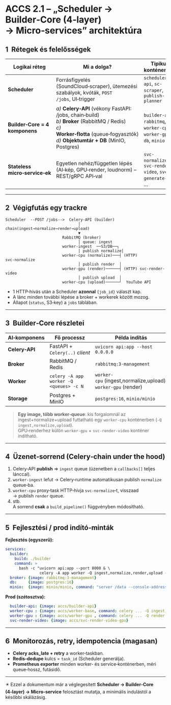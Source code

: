 # ACCS 2.1 – „Scheduler → Builder‑Core (4‑layer) → Micro‑services” architektúra

## 1  Rétegek és felelősségek

| Logikai réteg | Mi a dolga? | Tipikus konténer(ek) |
| ------------- | ----------- | -------------------- |
| **Scheduler** | Forrásfigyelés (SoundCloud‑scraper), ütemezési szabályok, kvóták, `POST /jobs`, UI‑trigger | `scheduler-api`, `sc-scraper`, `publish-planner` |
| **Builder‑Core = 4 komponens** | *a)* **Celery‑API** (vékony FastAPI: /jobs, chain‑build)<br>*b)* **Broker** (RabbitMQ / Redis)<br>*c)* **Worker‑flotta** (queue‑fogyasztók)<br>*d)* **Objektumtár + DB** (MinIO, Postgres) | `builder-api`, `rabbitmq`, `worker-cpu`, `worker-gpu`, `db`, `minio` |
| **Stateless micro‑service‑ek** | Egyetlen nehéz/független lépés (AI‑kép, GPU‑render, loudnorm) – REST/gRPC API‑val | `svc-normalize`, `svc-render-video`, `svc-generate-bg`, … |

---

## 2  Végigfutás egy trackre
```
Scheduler  --POST /jobs-->  Celery‑API (builder)
                                │  chain(ingest→normalize→render→upload)
                                ▼
                         RabbitMQ (broker)
                                │ queue: ingest
                         worker‑ingest  ──S3/DB──┐
                                │ publish normalize│
                         worker‑cpu (normalize)───┤ (HTTP) svc‑normalize
                                │ publish render  │
                         worker‑gpu (render)──────┤ (HTTP) svc‑render-video
                                │ publish upload  │
                         worker‑cpu (upload)──────┘  YouTube API
```
* 1 HTTP‑hívás után a Scheduler **azonnal** `{job_id}` választ kap.  
* A lánc minden további lépése a broker + workerek között mozog.  
* Állapot (`status`, S3‑key) a `jobs` táblában.

---

## 3  Builder‑Core részletei
| Al‑komponens | Fő processz | Példa indítás |
| ------------ | ----------- | -------------- |
| **Celery‑API** | FastAPI + `Celery(..)` *client* | `uvicorn api:app --host 0.0.0.0` |
| **Broker** | RabbitMQ / Redis | `rabbitmq:3-management` |
| **Worker** | `celery -A app worker -Q <queues> -c N` | `worker-cpu` (ingest,normalize,upload), `worker-gpu` (render) |
| **Storage** | Postgres + MinIO | `postgres:16`, `minio/minio` |

> **Egy image, több worker‑queue**: kis forgalomnál az ingest+normalize+upload futtatható egy `worker-cpu` konténerben (`-Q ingest,normalize,upload`).  
> GPU‑renderhez külön `worker-gpu` + `svc-render-video` konténer indítható.

---

## 4  Üzenet‑sorrend (Celery‑chain under the hood)
1. Celery‑API **publish** ⇒ `ingest` queue (üzenetben a `callbacks[]` teljes lánccal).  
2. `worker‑ingest` lefut → Celery‑runtime automatikusan publish `normalize` queue‑ba.  
3. `worker‑cpu` proxy‑task HTTP‑hívja `svc-normalize`‑t, visszaad → publish `render` queue.  
4. stb.  
A sorrend **csak** a `build_pipeline()` függvényben módosítható.

---

## 5  Fejlesztési / prod indító‑minták
**Fejlesztés (egyszerű):**
```yaml
services:
  builder:
    build: ./builder
    command: >
      bash -c "uvicorn api:app --port 8000 & \
               celery -A app worker -Q ingest,normalize,render,upload -c 4"
  broker: {image: rabbitmq:3-management}
  db:     {image: postgres:16}
  minio:  {image: minio/minio, command: "server /data --console-address ':9001'"}
```

**Prod (szétosztva):**
```yaml
  builder-api: {image: accs/builder-api}
  worker-cpu : {image: accs/worker-base, command: celery ... -Q ingest,normalize,upload -c 6}
  worker-gpu : {image: accs/worker-gpu , command: celery ... -Q render -c 1, deploy: {resources: {reservations: {devices: [{capabilities: ["gpu"]}]}}}}
  svc-render-video: {image: accs/svc-render-video-gpu}
```

---

## 6  Monitorozás, retry, idempotencia (magasan)
* **Celery acks\_late + retry** a worker‑taskban.  
* **Redis‑dedupe** kulcs = `task_id` (Scheduler generálja).  
* **Prometheus exporter** minden worker‑ és service‑konténerben, méri queue‑hossz, futásidő.

---

✴️ Ezzel a dokumentum már a véglegesített **Scheduler → Builder‑Core (4‑layer) → Micro‑service** felosztást mutatja, a minimális indulástól a későbbi skálázásig.

